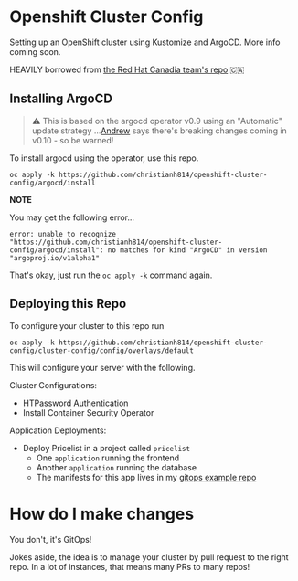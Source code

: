# Openshift Cluster Config
Setting up an OpenShift cluster using Kustomize and ArgoCD. More info coming soon.

HEAVILY borrowed from [the Red Hat Canadia team's repo](https://github.com/redhat-canada-gitops/cluster-config) :canada:


## Installing ArgoCD

> :warning: This is based on the argocd operator v0.9 using an "Automatic" update strategy ...[Andrew](https://github.com/pittar) says there's breaking changes coming in v0.10 - so be warned!

To install argocd using the operator, use this repo.

```
oc apply -k https://github.com/christianh814/openshift-cluster-config/argocd/install
```

__NOTE__

You may get the following error...

```
error: unable to recognize "https://github.com/christianh814/openshift-cluster-config/argocd/install": no matches for kind "ArgoCD" in version "argoproj.io/v1alpha1"
```

That's okay, just run the `oc apply -k` command again.


## Deploying this Repo

To configure your cluster to this repo run

```
oc apply -k https://github.com/christianh814/openshift-cluster-config/cluster-config/config/overlays/default
```

This will configure your server with the following.

Cluster Configurations:
* HTPassword Authentication
* Install Container Security Operator

Application Deployments:
* Deploy Pricelist in a project called `pricelist`
  * One `application` running the frontend
  * Another `application` running the database
  * The manifests for this app lives in my [gitops example repo](https://github.com/christianh814/gitops-examples)


# How do I make changes

You don't, it's GitOps!

Jokes aside, the idea is to manage your cluster by pull request to the right repo. In a lot of instances, that means many PRs to many repos!
